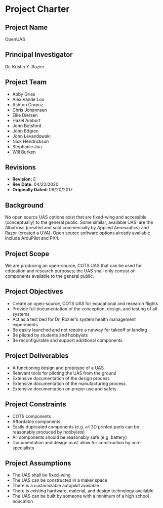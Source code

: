 # Project Charter

## Project Name
OpenUAS

## Principal Investigator
Dr. Kristin Y. Rozier

## Project Team
- Abby Gries 
- Alex Vande Loo
- Ashton Corpuz
- Chris Johannsen
- Ellie Diersen
- Hazel Ambort
- John Botsford
- John Edgren
- John Levandowski
- Nick Hendrickson
- Stephanie Jou
- Will Burken

## Revisions
* **Revision:** E
* **Rev Date:** 04/22/2020
* **Originally Dated:** 09/20/2017

## Background
No open source UAS options exist that are fixed-wing and accessible (conceptually) to the general public. Some similar, available UAS’ are the Albatross (created and sold commercially by Applied Aeronautics) and Razor (created a UVA). Open source software options already available include ArduPilot and PX4.

## Project Scope
We are producing an open-source, COTS UAS that can be used for education and research purposes; the UAS shall only consist of components available to the general public. 

## Project Objectives
* Create an open-source, COTS UAS for educational and research flights
* Provide full documentation of the conception, design, and testing of all systems
* Act as a test bed for Dr. Rozier's system health management experiments
* Be easily launched and not require a runway for takeoff or landing
* Be piloted by students and hobbyists
* Be reconfigurable and support additional components

## Project Deliverables
* A functioning design and prototype of a UAS
* Relevant tools for piloting the UAS from the ground
* Extensive documentation of the design process
* Extensive documentation of the manufacturing process
* Extensive documentation on proper use and safety

## Project Constraints
* COTS components
* Affordable components
* Easily duplicated components (e.g. all 3D printed parts can be reasonably produced by hobbyists)
* All components should be reasonably safe (e.g. battery)
* Documentation and design must allow for construction by non-specialists

## Project Assumptions
* The UAS shall be fixed-wing
* The UAS can be constructed in a maker space
* There is a customizable autopilot available
* There is existing hardware, material, and design technology available
* The UAS can be built by someone with a minimum of a high school education 
